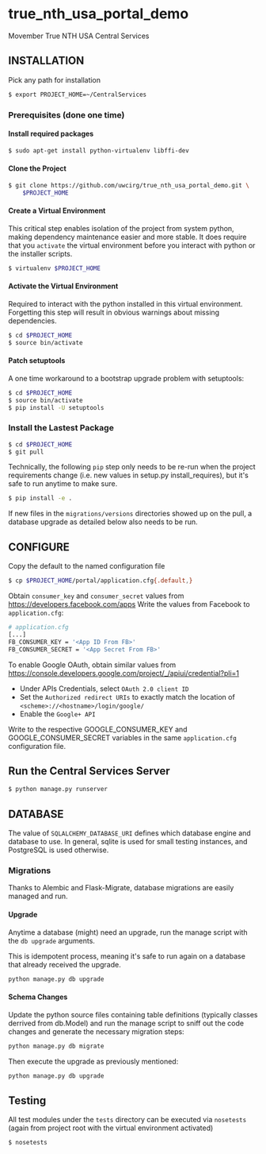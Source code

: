 # true_nth_usa_portal_demo
Movember True NTH USA Central Services

## INSTALLATION

Pick any path for installation

```bash
$ export PROJECT_HOME=~/CentralServices
```

### Prerequisites (done one time)

#### Install required packages

```bash
$ sudo apt-get install python-virtualenv libffi-dev
```

#### Clone the Project

```bash
$ git clone https://github.com/uwcirg/true_nth_usa_portal_demo.git \
    $PROJECT_HOME
```

#### Create a Virtual Environment

This critical step enables isolation of the project from system python,
making dependency maintenance easier and more stable.  It does require
that you ```activate``` the virtual environment before you interact
with python or the installer scripts.

```bash
$ virtualenv $PROJECT_HOME
```

#### Activate the Virtual Environment

Required to interact with the python installed in this virtual
environment.  Forgetting this step will result in obvious warnings
about missing dependencies.

```bash
$ cd $PROJECT_HOME
$ source bin/activate
```

#### Patch setuptools

A one time workaround to a bootstrap upgrade problem with setuptools:

```bash
$ cd $PROJECT_HOME
$ source bin/activate
$ pip install -U setuptools
```

### Install the Lastest Package

```bash
$ cd $PROJECT_HOME
$ git pull
```

Technically, the following `pip` step only needs to be re-run when the
project requirements change (i.e. new values in setup.py
install_requires), but it's safe to run anytime to make sure.

```bash
$ pip install -e .
```

If new files in the `migrations/versions` directories showed up on the
pull, a database upgrade as detailed below also needs to be run.

## CONFIGURE

Copy the default to the named configuration file

```bash
$ cp $PROJECT_HOME/portal/application.cfg{.default,}
```

Obtain `consumer_key` and `consumer_secret` values from https://developers.facebook.com/apps  Write the values from Facebook to `application.cfg`:

```bash
# application.cfg
[...]
FB_CONSUMER_KEY = '<App ID From FB>'
FB_CONSUMER_SECRET = '<App Secret From FB>'
```

To enable Google OAuth, obtain similar values from
https://console.developers.google.com/project/_/apiui/credential?pli=1

- Under APIs Credentials, select `OAuth 2.0 client ID`
- Set the `Authorized redirect URIs` to exactly match the location of `<scheme>://<hostname>/login/google/`
- Enable the `Google+ API`

Write to the respective GOOGLE_CONSUMER_KEY and GOOGLE_CONSUMER_SECRET
variables in the same `application.cfg` configuration file.

## Run the Central Services Server
```bash
$ python manage.py runserver
```

## DATABASE

The value of `SQLALCHEMY_DATABASE_URI` defines which database engine
and database to use.  In general, sqlite is used for small testing
instances, and PostgreSQL is used otherwise.

### Migrations

Thanks to Alembic and Flask-Migrate, database migrations are easily
managed and run.

#### Upgrade

Anytime a database (might) need an upgrade, run the manage script with
the `db upgrade` arguments.

This is idempotent process, meaning it's safe to run again on a database
that already received the upgrade.

```bash
python manage.py db upgrade
```

#### Schema Changes

Update the python source files containing table
definitions (typically classes derrived from db.Model) and run the
manage script to sniff out the code changes and generate the necessary
migration steps:

```bash
python manage.py db migrate
```

Then execute the upgrade as previously mentioned:

```bash
python manage.py db upgrade
```

## Testing

All test modules under the `tests` directory can be executed via `nosetests`
(again from project root with the virtual environment activated)

```bash
$ nosetests
```

